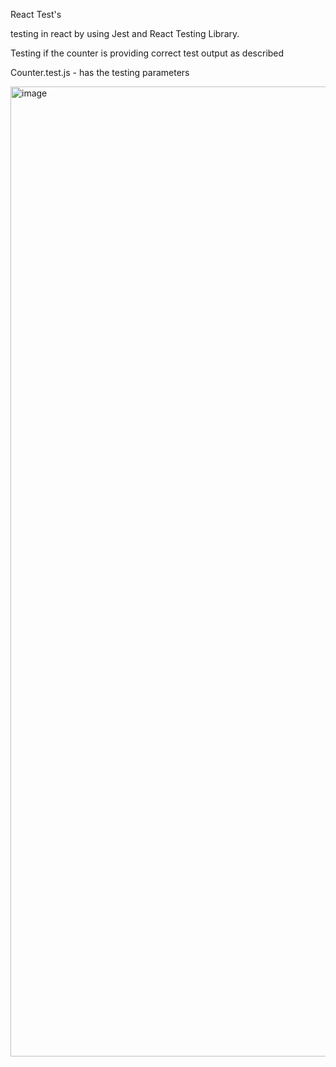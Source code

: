 React Test's

testing in react by using Jest and React Testing Library.

Testing if the counter is providing correct test output as described

Counter.test.js - has the testing parameters

<img width="1552" alt="image" src="https://user-images.githubusercontent.com/30629172/177083205-2fbfa1c1-9f36-468b-8442-de6a5675f05f.png">

